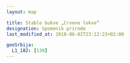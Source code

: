 ```yaml
---
layout: map

title: Stablo bukve „Crvene lokve“
designation: Spomenik prirode
last_modified_at: 2018-06-02T23:12:23+02:00

geoSrbija:
  L1_182: [139]
---
```

